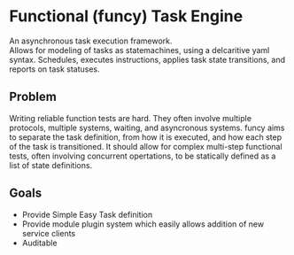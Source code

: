 # Functional (funcy) Task Engine

An asynchronous task execution framework.  
Allows for modeling of tasks as statemachines, using a delcaritive yaml syntax.
Schedules, executes instructions, applies task state transitions, and reports on task statuses.

## Problem
Writing reliable function tests are hard.  They often involve multiple protocols, multiple systems, waiting, and asyncronous systems.
funcy aims to separate the task definition, from how it is executed, and how each step of the task is transitioned.  It should allow for complex multi-step functional tests, often involving concurrent opertations, to be statically defined as a list of state definitions.

## Goals
- Provide Simple Easy Task definition
- Provide module plugin system which easily allows addition of new service clients
- Auditable
